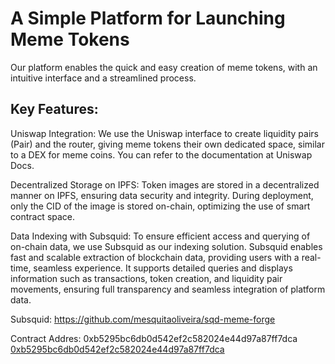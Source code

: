 # A Simple Platform for Launching Meme Tokens
Our platform enables the quick and easy creation of meme tokens, with an intuitive interface and a streamlined process.

## Key Features:
Uniswap Integration: We use the Uniswap interface to create liquidity pairs (Pair) and the router, giving meme tokens their own dedicated space, similar to a DEX for meme coins. You can refer to the documentation at Uniswap Docs.

Decentralized Storage on IPFS: Token images are stored in a decentralized manner on IPFS, ensuring data security and integrity. During deployment, only the CID of the image is stored on-chain, optimizing the use of smart contract space.

Data Indexing with Subsquid: To ensure efficient access and querying of on-chain data, we use Subsquid as our indexing solution. Subsquid enables fast and scalable extraction of blockchain data, providing users with a real-time, seamless experience. It supports detailed queries and displays information such as transactions, token creation, and liquidity pair movements, ensuring full transparency and seamless integration of platform data.

Subsquid: https://github.com/mesquitaoliveira/sqd-meme-forge





Contract Addres: 0xb5295bc6db0d542ef2c582024e44d97a87ff7dca
[0xb5295bc6db0d542ef2c582024e44d97a87ff7dca](https://sepolia.basescan.org/address/0xb5295bc6db0d542ef2c582024e44d97a87ff7dca)

